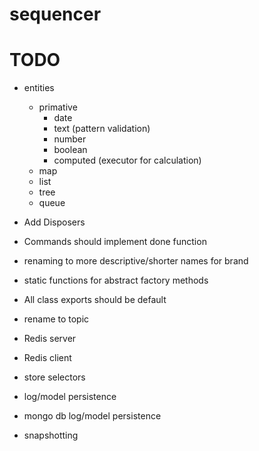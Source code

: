 # sequencer

# TODO
 * entities
   - primative
     - date
     - text (pattern validation)
     - number
     - boolean
     - computed (executor for calculation)
   - map
   - list
   - tree
   - queue
  
 * Add Disposers
 * Commands should implement done function
 * renaming to more descriptive/shorter names for brand
 * static functions for abstract factory methods
 * All class exports should be default
 * rename to topic

 * Redis server
 * Redis client
 * store selectors
 * log/model persistence
 * mongo db log/model persistence
 * snapshotting
